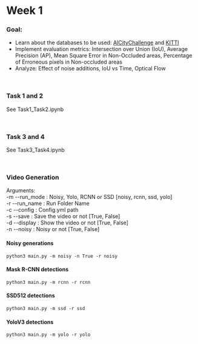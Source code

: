 # Week 1

### Goal:

- Learn about the databases to be used: [AICityChallenge](https://www.aicitychallenge.org/) and [KITTI](https://www.cvlibs.net/datasets/kitti/)
- Implement evaluation metrics: Intersection over Union (IoU), Average Precision (AP), Mean Square Error in Non-Occluded
  areas, Percentage of Erroneous pixels in Non-occluded areas
- Analyze: Effect of noise additions, IoU vs Time, Optical Flow

&nbsp;

### Task 1 and 2

See Task1_Task2.ipynb

&nbsp;

### Task 3 and 4

See Task3_Task4.ipynb

&nbsp;

### Video Generation

Arguments:\
-m --run_mode : Noisy, Yolo, RCNN or SSD [noisy, rcnn, ssd, yolo]\
-r --run_name : Run Folder Name\
-c --config   : Config.yml path\
-s --save     : Save the video or not    [True, False]\
-d --display  : Show the video or not    [True, False]\
-n --noisy    : Noisy or not             [True, False]

#### Noisy generations

```
python3 main.py -m noisy -n True -r noisy
```

#### Mask R-CNN detections

```
python3 main.py -m rcnn -r rcnn
```

#### SSD512 detections

```
python3 main.py -m ssd -r ssd
```

#### YoloV3 detections

```
python3 main.py -m yolo -r yolo
```


